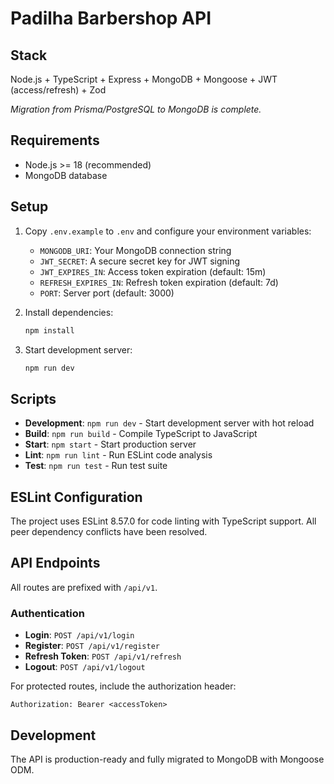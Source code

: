 # Padilha Barbershop API

## Stack
Node.js + TypeScript + Express + MongoDB + Mongoose + JWT (access/refresh) + Zod

*Migration from Prisma/PostgreSQL to MongoDB is complete.*

## Requirements
- Node.js >= 18 (recommended)
- MongoDB database

## Setup
1. Copy `.env.example` to `.env` and configure your environment variables:
   - `MONGODB_URI`: Your MongoDB connection string
   - `JWT_SECRET`: A secure secret key for JWT signing
   - `JWT_EXPIRES_IN`: Access token expiration (default: 15m)
   - `REFRESH_EXPIRES_IN`: Refresh token expiration (default: 7d)
   - `PORT`: Server port (default: 3000)

2. Install dependencies:
   ```bash
   npm install
   ```

3. Start development server:
   ```bash
   npm run dev
   ```

## Scripts
- **Development**: `npm run dev` - Start development server with hot reload
- **Build**: `npm run build` - Compile TypeScript to JavaScript
- **Start**: `npm start` - Start production server
- **Lint**: `npm run lint` - Run ESLint code analysis
- **Test**: `npm run test` - Run test suite

## ESLint Configuration
The project uses ESLint 8.57.0 for code linting with TypeScript support. All peer dependency conflicts have been resolved.

## API Endpoints
All routes are prefixed with `/api/v1`.

### Authentication
- **Login**: `POST /api/v1/login`
- **Register**: `POST /api/v1/register`
- **Refresh Token**: `POST /api/v1/refresh`
- **Logout**: `POST /api/v1/logout`

For protected routes, include the authorization header:
```
Authorization: Bearer <accessToken>
```

## Development
The API is production-ready and fully migrated to MongoDB with Mongoose ODM.